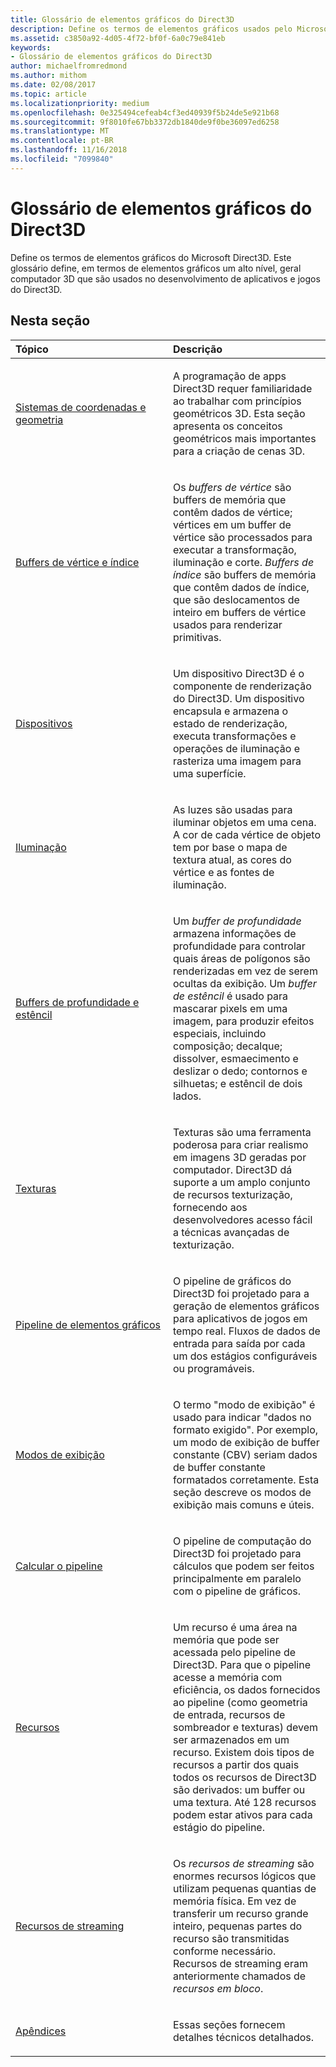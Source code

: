 ```yaml
---
title: Glossário de elementos gráficos do Direct3D
description: Define os termos de elementos gráficos usados pelo Microsoft Direct3D.
ms.assetid: c3850a92-4d05-4f72-bf0f-6a0c79e841eb
keywords:
- Glossário de elementos gráficos do Direct3D
author: michaelfromredmond
ms.author: mithom
ms.date: 02/08/2017
ms.topic: article
ms.localizationpriority: medium
ms.openlocfilehash: 0e325494cefeab4cf3ed40939f5b24de5e921b68
ms.sourcegitcommit: 9f8010fe67bb3372db1840de9f0be36097ed6258
ms.translationtype: MT
ms.contentlocale: pt-BR
ms.lasthandoff: 11/16/2018
ms.locfileid: "7099840"
---
```

# <a name="direct3d-graphics-glossary"></a>Glossário de elementos gráficos do Direct3D


Define os termos de elementos gráficos do Microsoft Direct3D. Este glossário define, em termos de elementos gráficos um alto nível, geral computador 3D que são usados no desenvolvimento de aplicativos e jogos do Direct3D.

## <a name="span-idin-this-sectionspanin-this-section"></a><span id="in-this-section"></span>Nesta seção


<table>
<colgroup>
<col width="50%" />
<col width="50%" />
</colgroup>
<thead>
<tr class="header">
<th align="left">Tópico</th>
<th align="left">Descrição</th>
</tr>
</thead>
<tbody>
<tr class="odd">
<td align="left"><p><a href="coordinate-systems-and-geometry.md">Sistemas de coordenadas e geometria</a></p></td>
<td align="left"><p>A programação de apps Direct3D requer familiaridade ao trabalhar com princípios geométricos 3D. Esta seção apresenta os conceitos geométricos mais importantes para a criação de cenas 3D.</p></td>
</tr>
<tr class="even">
<td align="left"><p><a href="vertex-and-index-buffers.md">Buffers de vértice e índice</a></p></td>
<td align="left"><p>Os <em>buffers de vértice</em> são buffers de memória que contêm dados de vértice; vértices em um buffer de vértice são processados para executar a transformação, iluminação e corte. <em>Buffers de índice</em> são buffers de memória que contêm dados de índice, que são deslocamentos de inteiro em buffers de vértice usados para renderizar primitivas.</p></td>
</tr>
<tr class="odd">
<td align="left"><p><a href="devices.md">Dispositivos</a></p></td>
<td align="left"><p>Um dispositivo Direct3D é o componente de renderização do Direct3D. Um dispositivo encapsula e armazena o estado de renderização, executa transformações e operações de iluminação e rasteriza uma imagem para uma superfície.</p></td>
</tr>
<tr class="even">
<td align="left"><p><a href="lights-and-materials.md">Iluminação</a></p></td>
<td align="left"><p>As luzes são usadas para iluminar objetos em uma cena. A cor de cada vértice de objeto tem por base o mapa de textura atual, as cores do vértice e as fontes de iluminação.</p></td>
</tr>
<tr class="odd">
<td align="left"><p><a href="depth-and-stencil-buffers.md">Buffers de profundidade e estêncil</a></p></td>
<td align="left"><p>Um <em>buffer de profundidade</em> armazena informações de profundidade para controlar quais áreas de polígonos são renderizadas em vez de serem ocultas da exibição. Um <em>buffer de estêncil</em> é usado para mascarar pixels em uma imagem, para produzir efeitos especiais, incluindo composição; decalque; dissolver, esmaecimento e deslizar o dedo; contornos e silhuetas; e estêncil de dois lados.</p></td>
</tr>
<tr class="even">
<td align="left"><p><a href="textures.md">Texturas</a></p></td>
<td align="left"><p>Texturas são uma ferramenta poderosa para criar realismo em imagens 3D geradas por computador. Direct3D dá suporte a um amplo conjunto de recursos texturização, fornecendo aos desenvolvedores acesso fácil a técnicas avançadas de texturização.</p></td>
</tr>
<tr class="odd">
<td align="left"><p><a href="graphics-pipeline.md">Pipeline de elementos gráficos</a></p></td>
<td align="left"><p>O pipeline de gráficos do Direct3D foi projetado para a geração de elementos gráficos para aplicativos de jogos em tempo real. Fluxos de dados de entrada para saída por cada um dos estágios configuráveis ou programáveis.</p></td>
</tr>
<tr class="even">
<td align="left"><p><a href="views.md">Modos de exibição</a></p></td>
<td align="left"><p>O termo &quot;modo de exibição&quot; é usado para indicar &quot;dados no formato exigido&quot;. Por exemplo, um modo de exibição de buffer constante (CBV) seriam dados de buffer constante formatados corretamente. Esta seção descreve os modos de exibição mais comuns e úteis.</p></td>
</tr>
<tr class="odd">
<td align="left"><p><a href="compute-pipeline.md">Calcular o pipeline</a></p></td>
<td align="left"><p>O pipeline de computação do Direct3D foi projetado para cálculos que podem ser feitos principalmente em paralelo com o pipeline de gráficos.</p></td>
</tr>
<tr class="even">
<td align="left"><p><a href="resources.md">Recursos</a></p></td>
<td align="left"><p>Um recurso é uma área na memória que pode ser acessada pelo pipeline de Direct3D. Para que o pipeline acesse a memória com eficiência, os dados fornecidos ao pipeline (como geometria de entrada, recursos de sombreador e texturas) devem ser armazenados em um recurso. Existem dois tipos de recursos a partir dos quais todos os recursos de Direct3D são derivados: um buffer ou uma textura. Até 128 recursos podem estar ativos para cada estágio do pipeline.</p></td>
</tr>
<tr class="odd">
<td align="left"><p><a href="streaming-resources.md">Recursos de streaming</a></p></td>
<td align="left"><p>Os <em>recursos de streaming</em> são enormes recursos lógicos que utilizam pequenas quantias de memória física. Em vez de transferir um recurso grande inteiro, pequenas partes do recurso são transmitidas conforme necessário. Recursos de streaming eram anteriormente chamados de <em>recursos em bloco</em>.</p></td>
</tr>
<tr class="even">
<td align="left"><p><a href="appendix.md">Apêndices</a></p></td>
<td align="left"><p>Essas seções fornecem detalhes técnicos detalhados.</p></td>
</tr>
</tbody>
</table>

 

 

 
